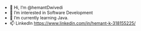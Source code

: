 - 👋 Hi, I’m @hemantDwivedi
- 👀 I’m interested in Software Development
- 🌱 I’m currently learning Java.
- 📫 LinkedIn https://www.linkedin.com/in/hemant-k-318155225/

<!---
hemantDwivedi/hemantDwivedi is a ✨ special ✨ repository because its `README.md` (this file) appears on your GitHub profile.
You can click the Preview link to take a look at your changes.
--->
